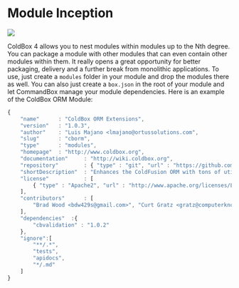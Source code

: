 # Module Inception

![](https://coldbox.ortusbooks.com/content/images/Modules.png)

ColdBox 4 allows you to nest modules within modules up to the Nth degree. You can package a module with other modules that can even contain other modules within them. It really opens a great opportunity for better packaging, delivery and a further break from monolithic applications. To use, just create a `modules` folder in your module and drop the modules there as well.  You can also just create a `box.json` in the root of your module and let CommandBox manage your module dependencies.  Here is an example of the ColdBox ORM Module:

```js
{
	"name" 		: "ColdBox ORM Extensions",
	"version"	: "1.0.3",
	"author" 	: "Luis Majano <lmajano@ortussolutions.com",
	"slug"		: "cborm",
	"type"		: "modules",
	"homepage"	: "http://www.coldbox.org",
	"documentation"		: "http://wiki.coldbox.org",
	"repository"		: { "type" : "git", "url" : "https://github.com/ColdBox/cbox-cborm" },
	"shortDescription"	: "Enhances the ColdFusion ORM with tons of utilities.",
	"license"			: [ 
		{ "type" : "Apache2", "url" : "http://www.apache.org/licenses/LICENSE-2.0.html" } 
	],
	"contributors"		: [
		"Brad Wood <bdw429s@gmail.com>", "Curt Gratz <gratz@computerknowhow.com>", "Joel Watson <existdissolve@gmail.com>"
	],
	"dependencies" 	:{
		"cbvalidation" : "1.0.2"
	},
	"ignore":[
        "**/.*",
        "tests",
        "apidocs",
        "*/.md"
    ]
}
```



